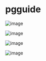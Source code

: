 # pgguide

![image](https://github.com/spandit230496/pgguide/assets/117799882/c225e656-8c8a-4c84-81bf-c8b6b9daaa5d)

![image](https://github.com/spandit230496/pgguide/assets/117799882/48dc287e-c13f-42d3-ae4b-970ca44a5043)

![image](https://github.com/spandit230496/pgguide/assets/117799882/3040d2e1-fd41-40d1-852e-2b8964666c0d)

![image](https://github.com/spandit230496/pgguide/assets/117799882/d1af7b37-0801-4002-ba5d-a37279e67894)



